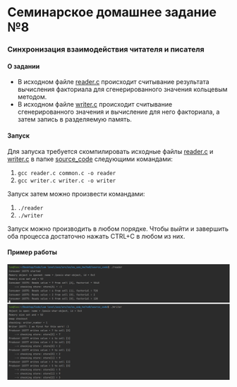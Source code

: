 # Семинарское домашнее задание №8

### Синхронизация взаимодействия читателя и писателя
#### О задании
* В исходном файле [reader.c](source_code/reader.c) происходит считывание результата вычисления факториала для сгенерированного значения кольцевым методом.
* В исходном файле [writer.c](source_code/writer.c) происходит считывание сгенерированного значения и вычисление для него факториала, а затем запись в разделяемую память.

#### Запуск
Для запуска требуется скомпилировать исходные файлы [reader.c](source_code/reader.c) и [writer.c](source_code/writer.c) в папке [source_code](source_code) следующими командами:
1) `gcc reader.c common.c -o reader`
2) `gcc writer.c writer.c -o writer`

Запуск затем можно произвести командами:
1) `./reader`
2) `./writer`

Запуск можно производить в любом порядке. Чтобы выйти и завершить оба процесса достаточно нажать CTRL+C в любом из них.

#### Пример работы
![reader](img.png)
![writer](img_1.png)